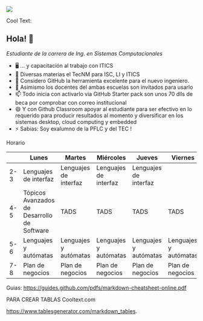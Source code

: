 ![](https://images.cooltext.com/5548658.png)

<a href="http://cooltext.com" target="_top"><img src="https://cooltext.com/images/ct_pixel.gif" width="80" height="15" alt="Cool Text: Logo and Graphics Generator" border="0" /></a>

## Hola! 👋

*Estudiante de la carrera de Ing. en Sistemas Computacionales*

- 🖥 ... y capacitación al trabajo con ITICS
- 📲 Diversas materias el TecNM para ISC, LI y ITICS
- 🤔 Considero GitHub la herramienta excelente para el nuevo ingeniero.
- 💬 Asimismo los docentes del ambas escuelas son invitados para usarlo 
- 📫 Todo inicia con activarlo via GitHub Starter pack son unos 70 dlls de beca por comprobar con correo institucional 
- 😄 Y con Github Classroom apoyar al estudiante para ser efectivo en lo requerido para producir resultados al momento y diversificar en los sistemas desktop, cloud computing y embedded 
- ⚡ Sabias: Soy exalumno de la PFLC y del TEC !


Horario

|     	| Lunes                                       	| Martes                	| Miércoles             	| Jueves                	| Viernes               	|
|-----	|---------------------------------------------	|-----------------------	|-----------------------	|-----------------------	|-----------------------	|
| 2-3 	| Lenguajes de interfaz                       	| Lenguajes de interfaz 	| Lenguajes de interfaz 	| Lenguajes de interfaz 	|                       	|
| 4-5 	| Tópicos Avanzados de Desarrollo de Software 	| TADS                  	| TADS                  	| TADS                  	| TADS                  	|
| 5-6 	| Lenguajes y autómatas                       	| Lenguajes y autómatas 	| Lenguajes y autómatas 	| Lenguajes y autómatas 	| Lenguajes y autómatas 	|
| 7-8 	| Plan de negocios                            	| Plan de negocios      	| Plan de negocios      	| Plan de negocios      	| Plan de negocios      	|

Guias:
https://guides.github.com/pdfs/markdown-cheatsheet-online.pdf

PARA CREAR TABLAS
Cooltext.com

https://www.tablesgenerator.com/markdown_tables. 
